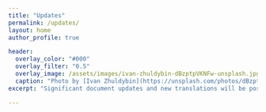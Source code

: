 ```yaml
---
title: "Updates"
permalink: /updates/
layout: home
author_profile: true

header:
  overlay_color: "#000"
  overlay_filter: "0.5"
  overlay_image: /assets/images/ivan-zhuldybin-dBzptpVKNFw-unsplash.jpg
  caption: "Photo by [Ivan Zhuldybin](https://unsplash.com/photos/dBzptpVKNFw)"
excerpt: "Significant document updates and new translations will be posted here. <br/>"

---
```


